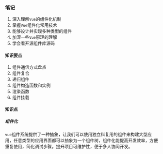 ### 笔记

1. 深入理解`Vue`的组件化机制
2. 掌握`Vue`组件化常用技术
3. 能够设计并实现多种类型的组件
4. 加深一些`Vue`原理的理解
5. 学会看开源组件库源码



#### 知识要点

1. 组件通信方式盘点
2. 组件复合
3. 递归组件
4. 组件构造函数和实例
5. 渲染函数
6. 组件挂载

#### 知识点

##### 组件化

`vue`组件系统提供了一种抽象，让我们可以使用独立科复用的组件来构建大型应用，任意类型的应用界面都可以抽象为一个组件树，组件化能提高开发效率，方便重复使用，简化调试步骤，提升项目可维护性，便于多人协同开发。

